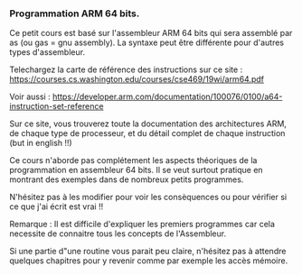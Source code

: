 ### Programmation ARM 64 bits.

Ce petit cours est basé sur l'assembleur ARM 64 bits qui sera assemblé par as (ou gas = gnu assembly). La syntaxe peut être différente pour d'autres types d'assembleur.

Telechargez la carte de référence des instructions sur ce site :  https://courses.cs.washington.edu/courses/cse469/19wi/arm64.pdf

Voir aussi : https://developer.arm.com/documentation/100076/0100/a64-instruction-set-reference

Sur ce site, vous trouverez toute la documentation des architectures ARM, de chaque type de processeur, et du détail complet de chaque instruction (but in english !!)

Ce cours n'aborde pas complétement les aspects théoriques de la programmation en assembleur 64 bits. Il se veut surtout pratique en montrant des exemples dans de nombreux petits programmes. 

N'hésitez pas à les modifier pour voir les consèquences ou pour vérifier si ce que j'ai écrit est vrai !!

Remarque :  Il est difficile d'expliquer les premiers programmes car cela necessite de connaitre tous les concepts de l'Assembleur.

Si une partie d"une routine vous parait peu claire, n'hésitez pas à attendre quelques chapitres pour y revenir comme par exemple les accès mémoire.

